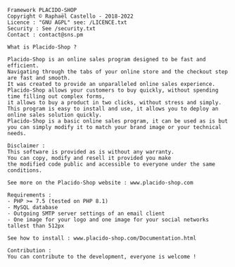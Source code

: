 
	Framework PLACIDO-SHOP
	Copyright © Raphaël Castello - 2018-2022
	Licence : "GNU AGPL" see: /LICENCE.txt
	Security : See /security.txt
	Contact : contact@sns.pm

	What is Placido-Shop ?
	
	Placido-Shop is an online sales program designed to be fast and efficient.
	Navigating through the tabs of your online store and the checkout step are fast and smooth.
	It was created to provide an unparalleled online sales experience.
	Placido-Shop allows your customers to buy quickly, without spending time filling out complex forms,
	it allows to buy a product in two clicks, without stress and simply.
	This program is easy to install and use, it allows you to deploy an online sales solution quickly.
	Placido-Shop is a basic online sales program, it can be used as is but you can simply modify it to match your brand image or your technical needs.
	
	Disclaimer :
	This software is provided as is without any warranty.
	You can copy, modify and resell it provided you make
	the modified code public and accessible to everyone under the same conditions.

	See more on the Placido-Shop website : www.placido-shop.com
	
	Requirements : 
	- PHP >= 7.5 (tested on PHP 8.1)
	- MySQL database
	- Outgoing SMTP server settings of an email client
	- One image for your logo and one image for your social networks tallest than 512px
	
	See how to install : www.placido-shop.com/Documentation.html
	
	Contribution :
	You can contribute to the development, everyone is welcome !
